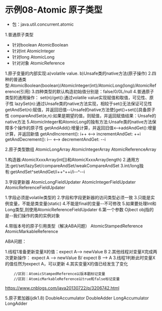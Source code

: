 # 示例08-Atomic 原子类型

- 包：java.util.concurrent.atomic

1.普通原子类型

- 针对boolean   AtomicBoolean
- 针对int       AtomicInteger
- 针对long      AtomicLong
- 针对对象      AtomicReference

1.原子变量的内部实现:a)volatile value. b)Unsafe类的native方法(原子操作)
2.四种的普通类型:AtomicBoolean(boolean)/AtomicInteger(int)/AtomicLong(long)/AtomicReference(引用)
3.四种类型的默认构造初始值分别是：false/0/0L/null
4.普通原子类型的通用操作：
  set(n)/get():通过volatile value实现赋值和取值，可见性、原子性
  lazySet(n):通过Unsafe类的native方法实现，相较于set()无法保证可见性
  getAndSet(n):赋值，并返回旧值--Unsafe的native方法使[get()+set()]具备原子性
  compareAndSet(e,n):如果是期望的值，则赋值，并返回赋值结果：Unsafe的native方法
5.AtomicInteger和AtomicLong的独有方法:Unsafe类的native方法保障多个操作的原子性
  getAndAdd():增量计算，并返回旧值<-->addAndGet():增量计算，并返回新值
  getAndIncrement(): i++ <--> incrementAndGet: ++i
  getAndDecrement(): i-- <--> decrementAndGet: --i

2.原子类型数组
AtomicLongArray
AtomicIntegerArray
AtomicReferenceArray

1.构造器:AtomicXxxxArray(int[])和AtomicXxxxArray(length)
2.通用方法:get/set/lazySet/compareAndSet/weakCompareAndSet
3.int/long独有:getAndSet^setAndGet/i++^++i/i--^--i


3.字段更新器
AtomicLongFieldUpdater
AtomicIntegerFieldUpdater
AtomicReferenceFieldUpdater

1.字段必须是volatile类型的
2.字段和字段更新器的访问类型必须一致
3.只能是实例变量，不能是类变量(static)
4.不能是final的变量--不可修改
5.如果要处理Int和Long类型,则使用AtomicReferenceFieldUpdater
6.第一个参数 Ojbect obj指的是--我们操作的类的实例对象

4.带版本号的原子引用类型（解决ABA问题）
AtomicStampedReference
AtomicMarkableReference

ABA问题：

1.线程1准备更新变量X的值：expect A--> newValue B
2.其他线程对变量X完成两次更新操作： expect A --> newValue B/ expect B --> A
3.线程1判断此时变量X的值任然为expect A，可以更新
4.其实变量X的值已经发生了变化

        //区别：AtomicStampedReference以版本戳标记变量
        //区别：AtomicMarkableReference以true和false标记变量
        
https://www.cnblogs.com/java20130722/p/3206742.html

5.原子累加器(jdk1.8)
DoubleAccumulator
DoubleAdder
LongAccumulator
LongAdder


